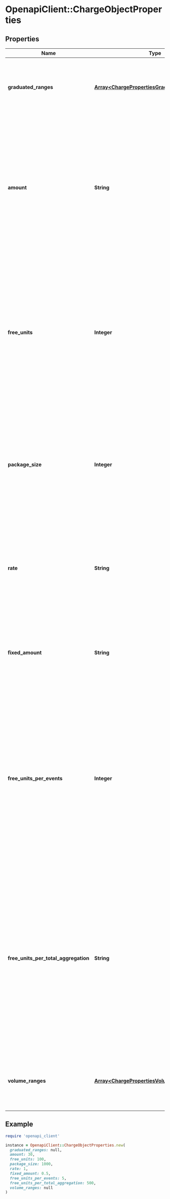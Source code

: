 # OpenapiClient::ChargeObjectProperties

## Properties

| Name | Type | Description | Notes |
| ---- | ---- | ----------- | ----- |
| **graduated_ranges** | [**Array&lt;ChargePropertiesGraduatedRangesInner&gt;**](ChargePropertiesGraduatedRangesInner.md) | Graduated ranges, sorted from bottom to top tiers, used for a &#x60;graduated&#x60; charge model. | [optional] |
| **amount** | **String** | - The unit price, excluding tax, for a &#x60;standard&#x60; charge model. It is expressed as a decimal value. - The amount, excluding tax, for a complete set of units in a &#x60;package&#x60; charge model. It is expressed as a decimal value. | [optional] |
| **free_units** | **Integer** | The quantity of units that are provided free of charge for each billing period in a &#x60;package&#x60; charge model. This field specifies the number of units that customers can use without incurring any additional cost during each billing cycle. | [optional] |
| **package_size** | **Integer** | The quantity of units included in each pack or set for a &#x60;package&#x60; charge model. It indicates the number of units that are bundled together as a single package or set within the pricing structure. | [optional] |
| **rate** | **String** | The percentage rate that is applied to the amount of each transaction for a &#x60;percentage&#x60; charge model. It is expressed as a decimal value. | [optional] |
| **fixed_amount** | **String** | The fixed fee that is applied to each transaction for a &#x60;percentage&#x60; charge model. It is expressed as a decimal value. | [optional] |
| **free_units_per_events** | **Integer** | The count of transactions that are not impacted by the &#x60;percentage&#x60; rate and fixed fee in a percentage charge model. This field indicates the number of transactions that are exempt from the calculation of charges based on the specified percentage rate and fixed fee. | [optional] |
| **free_units_per_total_aggregation** | **String** | The transaction amount that is not impacted by the &#x60;percentage&#x60; rate and fixed fee in a percentage charge model. This field indicates the portion of the transaction amount that is exempt from the calculation of charges based on the specified percentage rate and fixed fee. | [optional] |
| **volume_ranges** | [**Array&lt;ChargePropertiesVolumeRangesInner&gt;**](ChargePropertiesVolumeRangesInner.md) | Volume ranges, sorted from bottom to top tiers, used for a &#x60;volume&#x60; charge model. | [optional] |

## Example

```ruby
require 'openapi_client'

instance = OpenapiClient::ChargeObjectProperties.new(
  graduated_ranges: null,
  amount: 30,
  free_units: 100,
  package_size: 1000,
  rate: 1,
  fixed_amount: 0.5,
  free_units_per_events: 5,
  free_units_per_total_aggregation: 500,
  volume_ranges: null
)
```

